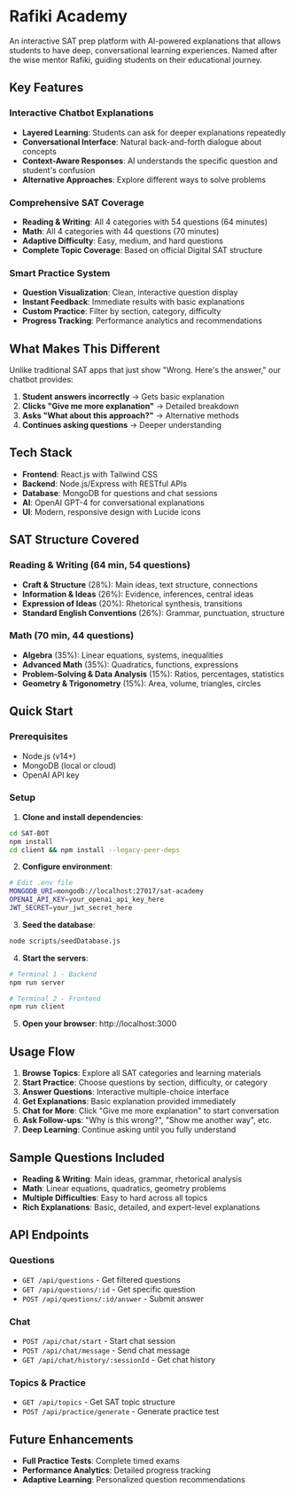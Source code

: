 # Rafiki Academy

An interactive SAT prep platform with AI-powered explanations that allows students to have deep, conversational learning experiences. Named after the wise mentor Rafiki, guiding students on their educational journey.

## Key Features

### **Interactive Chatbot Explanations**
- **Layered Learning**: Students can ask for deeper explanations repeatedly
- **Conversational Interface**: Natural back-and-forth dialogue about concepts
- **Context-Aware Responses**: AI understands the specific question and student's confusion
- **Alternative Approaches**: Explore different ways to solve problems

### **Comprehensive SAT Coverage**
- **Reading & Writing**: All 4 categories with 54 questions (64 minutes)
- **Math**: All 4 categories with 44 questions (70 minutes)
- **Adaptive Difficulty**: Easy, medium, and hard questions
- **Complete Topic Coverage**: Based on official Digital SAT structure

### **Smart Practice System**
- **Question Visualization**: Clean, interactive question display
- **Instant Feedback**: Immediate results with basic explanations
- **Custom Practice**: Filter by section, category, difficulty
- **Progress Tracking**: Performance analytics and recommendations

## What Makes This Different

Unlike traditional SAT apps that just show "Wrong. Here's the answer," our chatbot provides:

1. **Student answers incorrectly** → Gets basic explanation
2. **Clicks "Give me more explanation"** → Detailed breakdown
3. **Asks "What about this approach?"** → Alternative methods
4. **Continues asking questions** → Deeper understanding

##  Tech Stack

- **Frontend**: React.js with Tailwind CSS
- **Backend**: Node.js/Express with RESTful APIs
- **Database**: MongoDB for questions and chat sessions
- **AI**: OpenAI GPT-4 for conversational explanations
- **UI**: Modern, responsive design with Lucide icons

##  SAT Structure Covered

### Reading & Writing (64 min, 54 questions)
- **Craft & Structure** (28%): Main ideas, text structure, connections
- **Information & Ideas** (26%): Evidence, inferences, central ideas
- **Expression of Ideas** (20%): Rhetorical synthesis, transitions
- **Standard English Conventions** (26%): Grammar, punctuation, structure

### Math (70 min, 44 questions)
- **Algebra** (35%): Linear equations, systems, inequalities
- **Advanced Math** (35%): Quadratics, functions, expressions
- **Problem-Solving & Data Analysis** (15%): Ratios, percentages, statistics
- **Geometry & Trigonometry** (15%): Area, volume, triangles, circles

##  Quick Start

### Prerequisites
- Node.js (v14+)
- MongoDB (local or cloud)
- OpenAI API key

### Setup

1. **Clone and install dependencies**:
```bash
cd SAT-BOT
npm install
cd client && npm install --legacy-peer-deps
```

2. **Configure environment**:
```bash
# Edit .env file
MONGODB_URI=mongodb://localhost:27017/sat-academy
OPENAI_API_KEY=your_openai_api_key_here
JWT_SECRET=your_jwt_secret_here
```

3. **Seed the database**:
```bash
node scripts/seedDatabase.js
```

4. **Start the servers**:
```bash
# Terminal 1 - Backend
npm run server

# Terminal 2 - Frontend  
npm run client
```

5. **Open your browser**: http://localhost:3000

## Usage Flow

1. **Browse Topics**: Explore all SAT categories and learning materials
2. **Start Practice**: Choose questions by section, difficulty, or category
3. **Answer Questions**: Interactive multiple-choice interface
4. **Get Explanations**: Basic explanation provided immediately
5. **Chat for More**: Click "Give me more explanation" to start conversation
6. **Ask Follow-ups**: "Why is this wrong?", "Show me another way", etc.
7. **Deep Learning**: Continue asking until you fully understand

## Sample Questions Included

- **Reading & Writing**: Main ideas, grammar, rhetorical analysis
- **Math**: Linear equations, quadratics, geometry problems
- **Multiple Difficulties**: Easy to hard across all topics
- **Rich Explanations**: Basic, detailed, and expert-level explanations

##  API Endpoints

### Questions
- `GET /api/questions` - Get filtered questions
- `GET /api/questions/:id` - Get specific question
- `POST /api/questions/:id/answer` - Submit answer

### Chat
- `POST /api/chat/start` - Start chat session
- `POST /api/chat/message` - Send chat message
- `GET /api/chat/history/:sessionId` - Get chat history

### Topics & Practice
- `GET /api/topics` - Get SAT topic structure
- `POST /api/practice/generate` - Generate practice test

## Future Enhancements

- **Full Practice Tests**: Complete timed exams
- **Performance Analytics**: Detailed progress tracking
- **Adaptive Learning**: Personalized question recommendations
